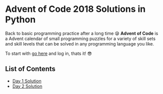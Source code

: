 # Advent of Code 2018 Solutions in Python

Back to basic programming practice after a long time 😪
**Advent of Code** is a Advent calendar of small programming puzzles for a variety of skill sets and skill levels that can be solved in any programming language you like.

To start with [go here](https://adventofcode.com/2018/) and log in, thats it! 😎


## List of Contents

 - [Day 1 Solution](https://github.com/riffAt2013/adventOfCode2018/blob/master/Day1/solve.py)
 - [Day 2 Solution](https://github.com/riffAt2013/adventOfCode2018/blob/master/Day2/solve.py)

